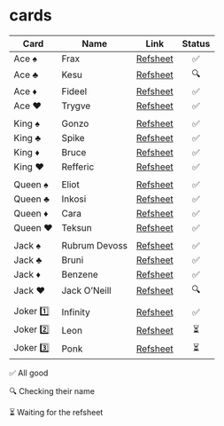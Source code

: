 # cards

| Card        | Name           | Link  | Status  |
| ------------- | ------------- | ----- | :-----: |
| Ace ♠️ | Frax | [Refsheet](../main/refsheets/frax.png) | ✅ |
| Ace ♣️ | Kesu | [Refsheet](../main/refsheets/kesu.png) | 🔍 |
| Ace ♦️ | Fideel | [Refsheet](../main/refsheets/fideel.png) | ✅ |
| Ace ♥️ | Trygve | [Refsheet](../main/refsheets/trygve.png) | ✅ |
|  |  |  |  |
| King ♠️ | Gonzo | [Refsheet](../main/refsheets/gonzo.png) | ✅ |
| King ♣️ | Spike | [Refsheet](../main/refsheets/spike.png) | ✅ |
| King ♦️ | Bruce | [Refsheet](../main/refsheets/bruce.png) | ✅ |
| King ♥️ | Refferic | [Refsheet](../main/refsheets/refferic.png) | ✅ |
|  |  |  |  |
| Queen ♠️ | Eliot | [Refsheet](../main/refsheets/eliot.png) | ✅ |
| Queen ♣️ | Inkosi | [Refsheet](../main/refsheets/inkosi.png) | ✅ |
| Queen ♦️ | Cara | [Refsheet](../main/refsheets/cara.png) | ✅ |
| Queen ♥️ | Teksun | [Refsheet](../main/refsheets/teksun.png) | ✅ |
|  |  |  |  |
| Jack ♠️ | Rubrum Devoss | [Refsheet](../main/refsheets/rubrum.png) | ✅ |
| Jack ♣️ | Bruni | [Refsheet](../main/refsheets/bruni.png) | ✅ |
| Jack ♦️ | Benzene | [Refsheet](../main/refsheets/benzene.png) | ✅ |
| Jack ♥️ | Jack O’Neill | [Refsheet](../main/refsheets/jack.png) | 🔍 |
|  |  |  |  |
| Joker 1️⃣ | Infinity | [Refsheet](../main/refsheets/infinity.png) | ✅ |
| Joker 2️⃣ | Leon | [Refsheet](../main/refsheets/leon.png) | ⏳ |
| Joker 3️⃣ | Ponk | [Refsheet](../main/refsheets/ponk.png) | ⏳ |

✅ All good

🔍 Checking their name

⏳ Waiting for the refsheet
